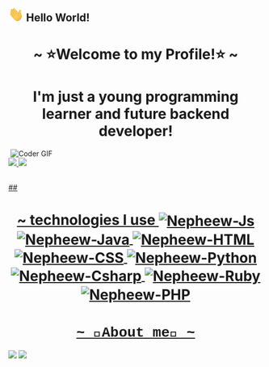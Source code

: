 ## <img src="https://raw.githubusercontent.com/ABSphreak/ABSphreak/master/gifs/Hi.gif" width="30px"> Hello World!
## <h1 align="center">~ ⭐Welcome to my Profile!⭐ ~</h1>
## <h1 align="center">I'm just a young programming learner and future backend developer!</h1>
<img src="https://media.giphy.com/media/SWoSkN6DxTszqIKEqv/giphy.gif" alt="Coder GIF" align="right" width="500">

  <a href="https://github.com/Nepheew">
  <img height="180em" src="https://github-readme-stats.vercel.app/api?username=Nepheew&show_icons=true&theme=merko&include_all_commits=true&count_private=true"/>
  <img height="117.7em" src="https://github-readme-stats.vercel.app/api/top-langs/?username=Nepheew&layout=compact&langs_count=7&theme=merko"/>
</div>
<div style="display: inline_block"><br>
  
  ##<h1 align="center">~ technologies I use
  <img align="center" alt="Nepheew-Js" height="30" width="40" src="https://cdn.jsdelivr.net/gh/devicons/devicon/icons/javascript/javascript-plain.svg" />
  <img align="center" alt="Nepheew-Java" height="30" width="40" src="https://cdn.jsdelivr.net/gh/devicons/devicon/icons/java/java-original.svg" />
  <img align="center" alt="Nepheew-HTML" height="30" width="40" src="https://cdn.jsdelivr.net/gh/devicons/devicon/icons/html5/html5-plain.svg" />
  <img align="center" alt="Nepheew-CSS" height="30" width="40" src="https://cdn.jsdelivr.net/gh/devicons/devicon/icons/css3/css3-plain.svg" />
  <img align="center" alt="Nepheew-Python" height="30" width="40" src="https://cdn.jsdelivr.net/gh/devicons/devicon/icons/python/python-plain.svg" />
  <img align="center" alt="Nepheew-Csharp" height="30" width="40" src="https://cdn.jsdelivr.net/gh/devicons/devicon/icons/csharp/csharp-plain.svg" />
  <img align="center" alt="Nepheew-Ruby" height="30" width="40" src="https://cdn.jsdelivr.net/gh/devicons/devicon/icons/ruby/ruby-plain.svg" />
  <img align="center" alt="Nepheew-PHP" height="30" width="40" src="https://cdn.jsdelivr.net/gh/devicons/devicon/icons/php/php-plain.svg" />
  
</div>
 
<div> 
  
  ## <h1 align="center"> <font face="Courier">~ 📖About me📖 ~</font> <br /></h1>
  
 </div>
 
 <div> 
  <a href="https://www.instagram.com/vitor.edu.leo" target="_blank"><img src="https://img.shields.io/badge/-Instagram-%23E4405F?style=for-the-badge&logo=instagram&logoColor=white" target="_blank"></a>
  <a href = "https://www.reddit.com/user/SnooMarzipans3112"><img src="https://img.shields.io/badge/Reddit-FF4500?style=for-the-badge&logo=reddit&logoColor=white" target="_blank"></a>
 
</div>
